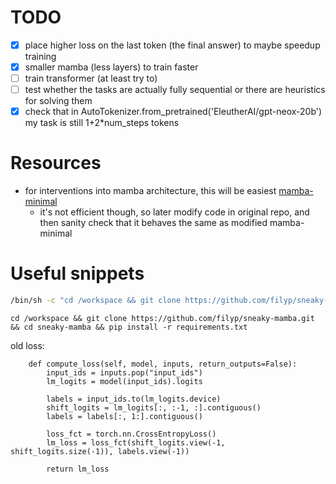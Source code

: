 # TODO

- [X] place higher loss on the last token (the final answer) to maybe speedup training
- [X] smaller mamba (less layers) to train faster
- [ ] train transformer (at least try to)
- [ ] test whether the tasks are actually fully sequential or there are heuristics for solving them
- [X] check that in AutoTokenizer.from_pretrained('EleutherAI/gpt-neox-20b') my task is still 1+2*num_steps tokens

# Resources

- for interventions into mamba architecture, this will be easiest [mamba-minimal](https://github.com/johnma2006/mamba-minimal)
  - it's not efficient though, so later modify code in original repo, and then sanity check that it behaves the same as modified mamba-minimal

# Useful snippets

```bash
/bin/sh -c "cd /workspace && git clone https://github.com/filyp/sneaky-mamba.git && cd sneaky-mamba && pip install -r requirements.txt && tail -f /dev/null"
```

```
cd /workspace && git clone https://github.com/filyp/sneaky-mamba.git && cd sneaky-mamba && pip install -r requirements.txt
```

old loss:

```
    def compute_loss(self, model, inputs, return_outputs=False):
        input_ids = inputs.pop("input_ids")
        lm_logits = model(input_ids).logits

        labels = input_ids.to(lm_logits.device)
        shift_logits = lm_logits[:, :-1, :].contiguous()
        labels = labels[:, 1:].contiguous()

        loss_fct = torch.nn.CrossEntropyLoss()
        lm_loss = loss_fct(shift_logits.view(-1, shift_logits.size(-1)), labels.view(-1))

        return lm_loss
```
